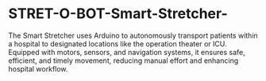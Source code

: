 # STRET-O-BOT-Smart-Stretcher-
The Smart Stretcher uses Arduino to autonomously transport patients within a hospital to designated locations like the operation theater or ICU. Equipped with motors, sensors, and navigation systems, it ensures safe, efficient, and timely movement, reducing manual effort and enhancing hospital workflow.
